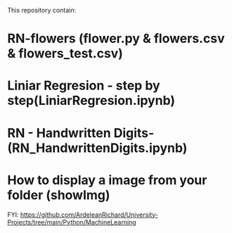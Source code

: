 This repository contain:

# RN-flowers (flower.py & flowers.csv & flowers_test.csv)

# Liniar Regresion - step by step(LiniarRegresion.ipynb)

# RN - Handwritten Digits- (RN_HandwrittenDigits.ipynb)

# How to display a image from your folder (showImg)







FYI: https://github.com/ArdeleanRichard/University-Projects/tree/main/Python/MachineLearning
